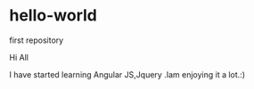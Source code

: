# hello-world
first repository

Hi All

I have started learning Angular JS,Jquery .Iam enjoying it a lot.:)
